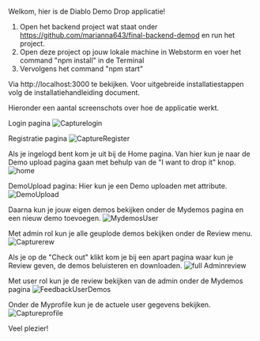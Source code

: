 Welkom, hier is de Diablo Demo Drop applicatie!

1. Open het backend project wat staat onder https://github.com/marianna643/final-backend-demod en run het project.
2. Open deze project op jouw lokale machine in Webstorm en voer het command "npm install" in de Terminal
3. Vervolgens het command "npm start"

Via http://localhost:3000 te bekijken.
Voor uitgebreide installatiestappen volg de installatiehandleiding document.


Hieronder een aantal screenschots over hoe de applicatie werkt.

Login pagina
![Capturelogin](https://user-images.githubusercontent.com/79861156/131546874-f6fc597b-594e-41af-b270-ab66965f63f0.JPG)

Registratie pagina
![CaptureRegister](https://user-images.githubusercontent.com/79861156/131547037-dc45e19f-2318-4f24-bb96-fb3de99fe904.JPG)

Als je ingelogd bent kom je uit bij de Home pagina. Van hier kun je naar de Demo upload pagina gaan met behulp van de "I want to drop it" knop.
![home](https://user-images.githubusercontent.com/79861156/126066106-2cc96308-7337-4289-9864-c4bc47e64d30.JPG)

DemoUpload pagina: Hier kun je een Demo uploaden met attribute.
![DemoUpload](https://user-images.githubusercontent.com/79861156/126066158-e8567b10-0dba-4672-ae98-269272570028.JPG)

Daarna kun je jouw eigen demos bekijken onder de Mydemos pagina en een nieuw demo toevoegen.
![MydemosUser](https://user-images.githubusercontent.com/79861156/126066234-53d6d897-e599-4fa1-9030-b4093bf4f0fa.JPG)

Met admin rol kun je alle geuplode demos bekijken onder de Review menu.
![Capturerew](https://user-images.githubusercontent.com/79861156/131547189-92932923-0b1a-4d1b-bfc0-ec031252af0e.JPG)

Als je op de "Check out" klikt kom je bij een apart pagina waar kun je Review geven, de demos beluisteren en downloaden.
![full Adminreview](https://user-images.githubusercontent.com/79861156/126066361-7f33a6a6-e7e2-4548-8fb1-48de32e77e0f.JPG)

Met user rol kun je de review bekijken van de admin onder de Mydemos pagina
![FeedbackUserDemos](https://user-images.githubusercontent.com/79861156/126066430-f81157a4-0bb2-4c00-8d9b-df08389715e5.JPG)

Onder de Myprofile kun je de actuele user gegevens bekijken.
![Captureprofile](https://user-images.githubusercontent.com/79861156/131547973-bf726b63-1e52-46e6-9838-8144d0fd0f11.JPG)


Veel plezier!









